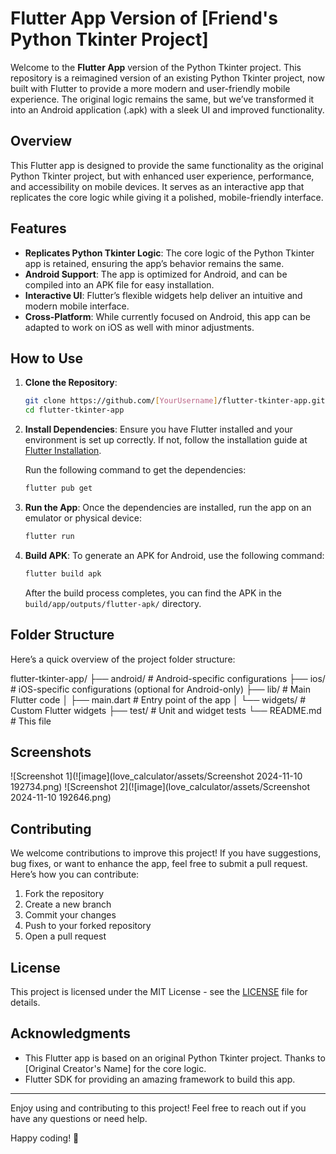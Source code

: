 # Flutter App Version of [Friend's Python Tkinter Project]

Welcome to the **Flutter App** version of the Python Tkinter project. This repository is a reimagined version of an existing Python Tkinter project, now built with Flutter to provide a more modern and user-friendly mobile experience. The original logic remains the same, but we’ve transformed it into an Android application (.apk) with a sleek UI and improved functionality.

## Overview

This Flutter app is designed to provide the same functionality as the original Python Tkinter project, but with enhanced user experience, performance, and accessibility on mobile devices. It serves as an interactive app that replicates the core logic while giving it a polished, mobile-friendly interface.

## Features

- **Replicates Python Tkinter Logic**: The core logic of the Python Tkinter app is retained, ensuring the app’s behavior remains the same.
- **Android Support**: The app is optimized for Android, and can be compiled into an APK file for easy installation.
- **Interactive UI**: Flutter’s flexible widgets help deliver an intuitive and modern mobile interface.
- **Cross-Platform**: While currently focused on Android, this app can be adapted to work on iOS as well with minor adjustments.

## How to Use

1. **Clone the Repository**:
    ```bash
    git clone https://github.com/[YourUsername]/flutter-tkinter-app.git
    cd flutter-tkinter-app
    ```

2. **Install Dependencies**:
    Ensure you have Flutter installed and your environment is set up correctly. If not, follow the installation guide at [Flutter Installation](https://flutter.dev/docs/get-started/install).

    Run the following command to get the dependencies:
    ```bash
    flutter pub get
    ```

3. **Run the App**:
    Once the dependencies are installed, run the app on an emulator or physical device:
    ```bash
    flutter run
    ```

4. **Build APK**:
    To generate an APK for Android, use the following command:
    ```bash
    flutter build apk
    ```

    After the build process completes, you can find the APK in the `build/app/outputs/flutter-apk/` directory.

## Folder Structure

Here’s a quick overview of the project folder structure:

flutter-tkinter-app/ ├── android/ # Android-specific configurations ├── ios/ # iOS-specific configurations (optional for Android-only) ├── lib/ # Main Flutter code │ ├── main.dart # Entry point of the app │ └── widgets/ # Custom Flutter widgets ├── test/ # Unit and widget tests └── README.md # This file


## Screenshots

![Screenshot 1](![image](love_calculator/assets/Screenshot 2024-11-10 192734.png)
![Screenshot 2](![image](love_calculator/assets/Screenshot 2024-11-10 192646.png)

## Contributing

We welcome contributions to improve this project! If you have suggestions, bug fixes, or want to enhance the app, feel free to submit a pull request. Here’s how you can contribute:

1. Fork the repository
2. Create a new branch
3. Commit your changes
4. Push to your forked repository
5. Open a pull request

## License

This project is licensed under the MIT License - see the [LICENSE](LICENSE) file for details.

## Acknowledgments

- This Flutter app is based on an original Python Tkinter project. Thanks to [Original Creator's Name] for the core logic.
- Flutter SDK for providing an amazing framework to build this app.

---

Enjoy using and contributing to this project! Feel free to reach out if you have any questions or need help.

Happy coding! 🎉

